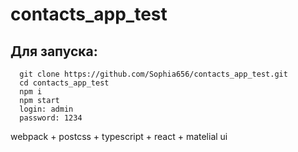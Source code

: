# contacts_app_test

## Для запуска:
      git clone https://github.com/Sophia656/contacts_app_test.git
      cd contacts_app_test
      npm i
      npm start
      login: admin
      password: 1234

webpack + postcss + typescript + react + matelial ui
